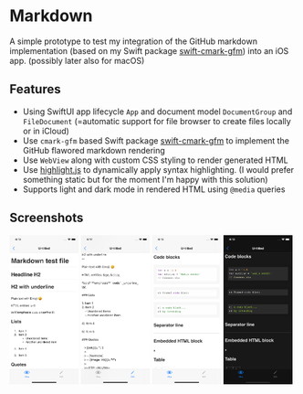 #  Markdown

A simple prototype to test my integration of the GitHub markdown implementation (based on my Swift package  [swift-cmark-gfm](https://github.com/pd95/swift-cmark-gfm)) into an iOS app. (possibly later also for macOS)

## Features

- Using SwiftUI app lifecycle `App` and document model `DocumentGroup` and `FileDocument` (=automatic support for file browser to create files locally or in iCloud)
- Use `cmark-gfm` based Swift package [swift-cmark-gfm](https://github.com/pd95/swift-cmark-gfm) to implement the GitHub flawored markdown rendering
- Use `WebView` along with custom CSS styling to render generated HTML
- Use [highlight.js](https://highlightjs.org) to dynamically apply syntax highlighting. (I would prefer something static but for the moment I'm happy with this solution)
- Supports light and dark mode in rendered HTML using `@media` queries

## Screenshots

<a target="_blank" href="_screenshots/rendered_markdown.png"><img src="_screenshots/rendered_markdown.png" width="24%" alt="Rendered Markdown"></a>
<a target="_blank" href="_screenshots/embedded_editor.png"><img src="_screenshots/embedded_editor.png" width="24%" alt="Embedded Editor"></a>
<a target="_blank" href="_screenshots/syntax_highlighting.png"><img src="_screenshots/syntax_highlighting.png" width="24%" alt="Syntax Highlighting"></a>
<a target="_blank" href="_screenshots/syntax_highlighting_dark.png"><img src="_screenshots/syntax_highlighting_dark.png" width="24%" alt="Syntax Highlighting (dark mode)"></a>
